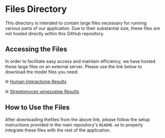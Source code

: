 # Files Directory


This directory is intended to contain large files necessary for running various parts of our application. Due to their substantial size, these files are not hosted directly within this GitHub repository.

## Accessing the Files

In order to facilitate easy access and maintain efficiency, we have hosted these large files on an external server. Please use the link below to download the model files you need:

🌐 [Human Interactome Results](http://c3pi.csd.uwo.ca/hinteractomere)

🌐 [Streptomyces venezuelae Results](http://c3pi.csd.uwo.ca/Svenezuelaere)

## How to Use the Files

After downloading thefiles from the above link, please follow the setup instructions provided in the main repository's `README.md` to properly integrate these files with the rest of the application.


